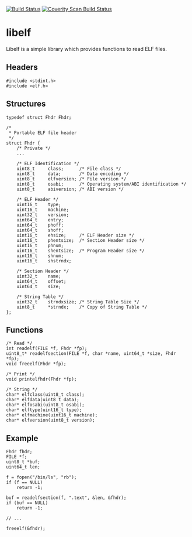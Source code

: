 [![Build Status](https://travis-ci.org/0intro/libelf.svg?branch=master)](https://travis-ci.org/0intro/libelf)
[![Coverity Scan Build Status](https://scan.coverity.com/projects/0intro-libelf/badge.svg)](https://scan.coverity.com/projects/0intro-libelf)

libelf
======

Libelf is a simple library which provides functions to read ELF files.

Headers
-------

```
#include <stdint.h>
#include <elf.h>
```

Structures
----------

```
typedef struct Fhdr Fhdr;

/*
 * Portable ELF file header
 */
struct Fhdr {
	/* Private */
	...

	/* ELF Identification */
	uint8_t		class;		/* File class */
	uint8_t		data;		/* Data encoding */
	uint8_t		elfversion;	/* File version */
	uint8_t		osabi;		/* Operating system/ABI identification */
	uint8_t		abiversion;	/* ABI version */

	/* ELF Header */
	uint16_t	type;
	uint16_t	machine;
	uint32_t	version;
	uint64_t	entry;
	uint64_t	phoff;
	uint64_t	shoff;
	uint16_t	ehsize;		/* ELF Header size */
	uint16_t	phentsize;	/* Section Header size */
	uint16_t	phnum;
	uint16_t	shentsize;	/* Program Header size */
	uint16_t	shnum;
	uint16_t	shstrndx;

	/* Section Header */
	uint32_t	name;
	uint64_t	offset;
	uint64_t	size;

	/* String Table */
	uint32_t	strndxsize;	/* String Table Size */
	uint8_t		*strndx;	/* Copy of String Table */
};
```

Functions
---------

```
/* Read */
int readelf(FILE *f, Fhdr *fp);
uint8_t* readelfsection(FILE *f, char *name, uint64_t *size, Fhdr *fp);
void freeelf(Fhdr *fp);

/* Print */
void printelfhdr(Fhdr *fp);

/* String */
char* elfclass(uint8_t class);
char* elfdata(uint8_t data);
char* elfosabi(uint8_t osabi);
char* elftype(uint16_t type);
char* elfmachine(uint16_t machine);
char* elfversion(uint8_t version);
```

Example
-------

```
Fhdr fhdr;
FILE *f;
uint8_t *buf;
uint64_t len;

f = fopen("/bin/ls", "rb");
if (f == NULL)
	return -1;

buf = readelfsection(f, ".text", &len, &fhdr);
if (buf == NULL)
	return -1;

// ...

freeelf(&fhdr);
```

